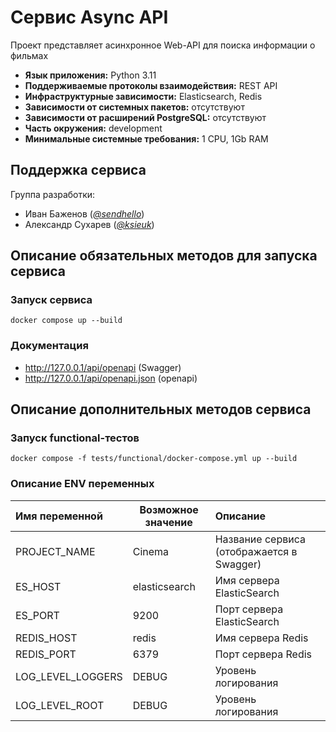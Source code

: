 # Сервис Async API

Проект представляет асинхронное Web-API для поиска информации о фильмах

* **Язык приложения:** Python 3.11
* **Поддерживаемые протоколы взаимодействия:** REST API
* **Инфраструктурные зависимости:** Elasticsearch, Redis
* **Зависимости от системных пакетов:** отсутствуют
* **Зависимости от расширений PostgreSQL:** отсутствуют
* **Часть окружения:** development
* **Минимальные системные требования:** 1 CPU, 1Gb RAM

## Поддержка сервиса

Группа разработки:

* Иван Баженов (*[@sendhello](https://www.google.com)*)
* Александр Сухарев (*[@ksieuk](https://github.com/ksieuk)*)

## Описание обязательных методов для запуска сервиса

### Запуск сервиса
```commandline
docker compose up --build
```

### Документация
* http://127.0.0.1/api/openapi (Swagger)
* http://127.0.0.1/api/openapi.json (openapi)

## Описание дополнительных методов сервиса

### Запуск functional-тестов
```commandline
docker compose -f tests/functional/docker-compose.yml up --build
```

### Описание ENV переменных

| Имя переменной    | Возможное значение | Описание                                    |
|:------------------|--------------------|:--------------------------------------------|
| PROJECT_NAME      | Cinema             | Название сервиса (отображается в Swagger)   |
| ES_HOST           | elasticsearch      | Имя сервера ElasticSearch                   |
| ES_PORT           | 9200               | Порт сервера ElasticSearch                  |
| REDIS_HOST        | redis              | Имя сервера Redis                           |
| REDIS_PORT        | 6379               | Порт сервера Redis                          |
| LOG_LEVEL_LOGGERS | DEBUG              | Уровень логирования                         |
| LOG_LEVEL_ROOT    | DEBUG              | Уровень логирования                         |
